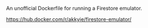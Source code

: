 An unofficial Dockerfile for running a Firestore emulator.

https://hub.docker.com/r/akkyie/firestore-emulator/

